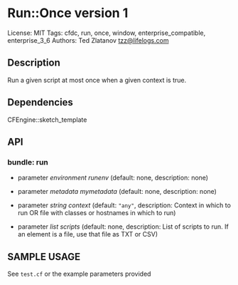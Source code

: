 # Run::Once version 1

License: MIT
Tags: cfdc, run, once, window, enterprise_compatible, enterprise_3_6
Authors: Ted Zlatanov <tzz@lifelogs.com>

## Description
Run a given script at most once when a given context is true.

## Dependencies
CFEngine::sketch_template

## API
### bundle: run
* parameter _environment_ *runenv* (default: none, description: none)

* parameter _metadata_ *mymetadata* (default: none, description: none)

* parameter _string_ *context* (default: `"any"`, description: Context in which to run OR file with classes or hostnames in which to run)

* parameter _list_ *scripts* (default: none, description: List of scripts to run.  If an element is a file, use that file as TXT or CSV)


## SAMPLE USAGE
See `test.cf` or the example parameters provided

